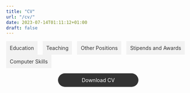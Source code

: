 ```yaml
---
title: "CV"
url: "/cv/"
date: 2023-07-14T01:11:12+01:00
draft: false
---
```


<script src="https://code.jquery.com/jquery-3.6.0.min.js"></script>
<script>
$(document).ready(function() {
  $(".tab_content").hide();
  $(".tabs li:first").addClass("active").show();
  $(".tab_content:first").show();

  $(".tabs li").click(function() {
    $(".tabs li").removeClass("active");
    $(this).addClass("active");
    $(".tab_content").hide();

    var activeTab = $(this).find("a").attr("href");
    $(activeTab).fadeIn();
    return false;
  });
});
</script>

<style>
.tabs {
  list-style-type: none;
  margin: 0;
  padding: 0;
}

.tabs li {
  display: inline-block;
  margin-right: 10px;
}

.tabs li a {
  display: block;
  padding: 10px;
  background-color: #f2f2f2;
  color: #333;
  text-decoration: none;
}

.tabs li a:hover {
  background-color: #ccc;
}

.tab_content {
  display: none;
  padding: 20px;
  background-color: #f2f2f2;
}
</style>

<ul class="tabs">
  <li class="active"><a href="#education">Education</a></li>
  <li><a href="#teaching">Teaching</a></li>
  <li><a href="#other_positions">Other Positions</a></li>
  <li><a href="#stipends_awards">Stipends and Awards</a></li>
  <li><a href="#computer_skills">Computer Skills</a></li>
</ul>

<div class="tab_container">
  <div id="education" class="tab_content">
    ##London Business School - PhD in Economics (2022 ‑ Current)

    - 2nd year PhD student in the Economics department
    - Supervisor: Paolo Surico
    - Research interests: Inequality, Heterogeneity in Macroeconomics, Financial Macroeconomics, Climate Policy

    ## London School of Economics and Political Science - MSc in Economics (2019 ‑ 2020)

    - Grade: Distinction
    - Courses: Microeconomics, Macroeconomics, Econometrics, Monetary Economics

    ## London School of Economics and Political Science - BSc in Economics (2016 ‑ 2019)

    - Grade: First‑Class Honours
    - Electives: Advanced Economic Analysis, International Economics, Industrial Economics, Monetary Economics
  </div>

  <div id="teaching" class="tab_content">
    ## London Business School - Teaching assistant for P233 Macroeconomics II (PhD)
    
    - Advanced course in macroeconomics for PhD students, instructed by Paolo Surico
  </div>

  <div id="other_positions" class="tab_content">
    ## PA Consulting London - Economist (2021 ‑ 2022)

    ## London Business School - Research Assistant to Hélène Rey and Vania Stavrakeva (2020 ‑ 2021)

    ## Volunteering - Various: 

    - Career Ready, Mentor
    - Citizens Advice Basingstoke, Gateway Assessor
    - Action Tutoring, Maths Tutor
  </div>

  <div id="stipends_awards" class="tab_content">
    ## London Business School - PhD stipend (2022 - 2027)
  </div>

  <div id="computer_skills" class="tab_content">
    Programming: MATLAB, Python, R, Stata
    Miscellaneous: LATEX, Microsoft Office, Git., Bloomberg, Refinitiv Eikon
  </div>

<style>
.download-button {
  display: block;
  width: 200px;
  margin: 0 auto;
  text-align: center;
  padding: 10px;
  border-radius: 20px;
  background-color: #333;
  color: #fff;
  text-decoration: none;
}

.download-button:hover {
  background-color: #555;
}
</style>

<a href="https://github.com/willhotten/CV/blob/677e6679bf4f5ad77df92865b7c68071880a36d9/CV%20Will%20Hotten.pdf" class="download-button">Download CV</a>


</body>

</html>

<div id="adobe-dc-view" style="height: 360px; width: 500px;"></div>

<script src="https://acrobatservices.adobe.com/view-sdk/viewer.js"></script>

<script type="text/javascript">

  document.addEventListener("adobe_dc_view_sdk.ready", function(){

    var adobeDCView = new AdobeDC.View({clientId: "d5c0ca8bef754aecb5f40f45d47c0e90", divId: "adobe-dc-view"});

    adobeDCView.previewFile({

      content:{location: {url: "https://blobby.wsimg.com/go/d9de11f7-2353-4193-a579-9de67e73890f/Coming-Soon.pdf"}},

      metaData:{fileName: "CV Will Hotten.pdf"}

    }, { embedMode: "LIGHT_BOX", showFullScreen: true });

  });

</script>